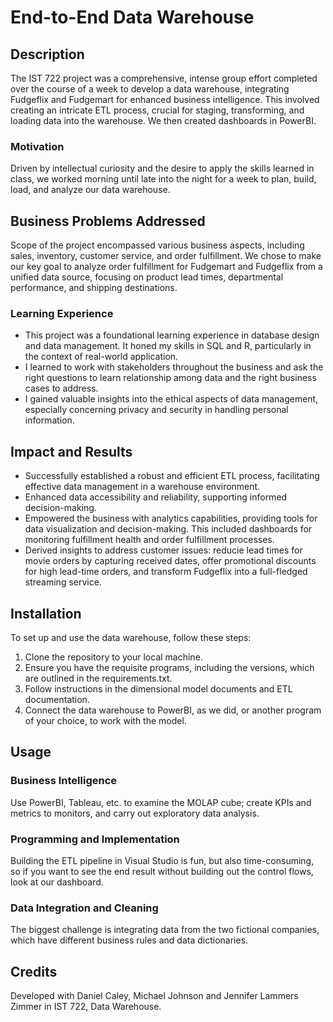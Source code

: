# End-to-End Data Warehouse

## Description

The IST 722 project was a comprehensive, intense group effort completed over the course of a week to develop a data warehouse, integrating Fudgeflix and Fudgemart for enhanced business intelligence. This involved creating an intricate ETL process, crucial for staging, transforming, and loading data into the warehouse. We then created dashboards in PowerBI.

### Motivation

Driven by intellectual curiosity and the desire to apply the skills learned in class, we worked morning until late into the night for a week to plan, build, load, and analyze our data warehouse.

## Business Problems Addressed

Scope of the project encompassed various business aspects, including sales, inventory, customer service, and order fulfillment. We chose to make our key goal to analyze order fulfillment for Fudgemart and Fudgeflix from a unified data source, focusing on product lead times, departmental performance, and shipping destinations.

### Learning Experience

- This project was a foundational learning experience in database design and data management. It honed my skills in SQL and R, particularly in the context of real-world application.
- I learned to work with stakeholders throughout the business and ask the right questions to learn relationship among data and the right business cases to address.
- I gained valuable insights into the ethical aspects of data management, especially concerning privacy and security in handling personal information.

## Impact and Results

- Successfully established a robust and efficient ETL process, facilitating effective data management in a warehouse environment.
- Enhanced data accessibility and reliability, supporting informed decision-making.
- Empowered the business with analytics capabilities, providing tools for data visualization and decision-making. This included dashboards for monitoring fulfillment health and order fulfillment processes.
- Derived insights to address customer issues: reducie lead times for movie orders by capturing received dates, offer promotional discounts for high lead-time orders, and transform Fudgeflix into a full-fledged streaming service.

## Installation

To set up and use the data warehouse, follow these steps:

1. Clone the repository to your local machine.
2. Ensure you have the requisite programs, including the versions, which are outlined in the requirements.txt.
3. Follow instructions in the dimensional model documents and ETL documentation.
4. Connect the data warehouse to PowerBI, as we did, or another program of your choice, to work with the model. 

## Usage

### Business Intelligence

Use PowerBI, Tableau, etc. to examine the MOLAP cube; create KPIs and metrics to monitors, and carry out exploratory data analysis.

### Programming and Implementation 
Building the ETL pipeline in Visual Studio is fun, but also time-consuming, so if you want to see the end result without building out the control flows, look at our dashboard.

### Data Integration and Cleaning
The biggest challenge is integrating data from the two fictional companies, which have different business rules and data dictionaries.

## Credits

Developed with Daniel Caley, Michael Johnson and Jennifer Lammers Zimmer in IST 722, Data Warehouse.